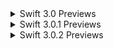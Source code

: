<details class="download" style="margin-bottom: 0em">
  <summary>Swift 3.0 Previews</summary>

<details class="download" style="margin-bottom: 0em;margin-left: 3em">
  <summary>Swift 3.0 Preview 1</summary>
<table id="latest-builds" class="downloads">
    <thead>
        <tr>
            <th class="download">Download</th>
            <th class="date">Date</th>
        </tr>
    </thead>
    <tbody>
        <tr>
            <td class="download">
                <span class="release">
                    <a href="https://developer.apple.com/xcode/download/" title="Download" download>Xcode 8.0 beta</a>*
                </span>
            </td>
            <td class="date">
                <time title="Date">June 13, 2016</time>
            </td>
        </tr>
        {% include_relative _build.html platform="Linux" build=ubuntu1510_3_0_p1_builds.first platform_dir="ubuntu1510" name="Ubuntu 15.10" branch_dir="swift-3.0-preview-1" %}
        {% include_relative _build.html platform="Linux" build=ubuntu1404_3_0_p1_builds.first platform_dir="ubuntu1404" name="Ubuntu 14.04" branch_dir="swift-3.0-preview-1" %}
    </tbody>
</table>
*Swift 3.0 Preview 1 is available as part of Xcode 8.0 beta.
</details>
<details class="download" style="margin-bottom: 0em;margin-left: 3em">
  <summary>Swift 3.0 Preview 2</summary>
<table id="latest-builds" class="downloads">
    <thead>
        <tr>
            <th class="download">Download</th>
            <th class="date">Date</th>
        </tr>
    </thead>
    <tbody>
        <tr>
            <td class="download">
                <span class="release">
                    <a href="https://developer.apple.com/xcode/download/" title="Download" download>Xcode 8.0 beta 2</a>*
                </span>
            </td>
            <td class="date">
                <time title="Date">July 5, 2016</time>
            </td>
        </tr>
        {% include_relative _build.html platform="Linux" build=ubuntu1510_3_0_p2_builds.first platform_dir="ubuntu1510" name="Ubuntu 15.10" branch_dir="swift-3.0-preview-2" %}
        {% include_relative _build.html platform="Linux" build=ubuntu1404_3_0_p2_builds.first platform_dir="ubuntu1404" name="Ubuntu 14.04" branch_dir="swift-3.0-preview-2" %}
    </tbody>
</table>
*Swift 3.0 Preview 2 is available as part of Xcode 8.0 beta 2.
</details>

<details class="download" style="margin-bottom: 0em;margin-left: 3em">
  <summary>Swift 3.0 Preview 3</summary>
<table id="latest-builds" class="downloads">
    <thead>
        <tr>
            <th class="download">Download</th>
            <th class="date">Date</th>
        </tr>
    </thead>
    <tbody>
        <tr>
            <td class="download">
                <span class="release">
                    <a href="https://developer.apple.com/xcode/download/" download>Xcode 8.0 beta 3</a>*
                </span>
                <a href="https://download.swift.org/swift-3.0-preview-3/xcode/swift-3.0-PREVIEW-3/swift-3.0-PREVIEW-3-osx.pkg" title="Download" class="debug">Toolchain</a>
                <a href="https://download.swift.org/swift-3.0-preview-3/xcode/swift-3.0-PREVIEW-3/swift-3.0-PREVIEW-3-osx-symbols.pkg" title="Debugging Symbols" class="debug">Debugging Symbols</a>
            </td>
            <td class="date">
                <time title="Date">July 18, 2016</time>
            </td>
        </tr>
        {% include_relative _build.html platform="Linux" build=ubuntu1510_3_0_p3_builds.first platform_dir="ubuntu1510" name="Ubuntu 15.10" branch_dir="swift-3.0-preview-3" %}
        {% include_relative _build.html platform="Linux" build=ubuntu1404_3_0_p3_builds.first platform_dir="ubuntu1404" name="Ubuntu 14.04" branch_dir="swift-3.0-preview-3" %}
    </tbody>
</table>
*Swift 3.0 Preview 3 is available as part of Xcode 8.0 beta 3.
</details>

<details class="download" style="margin-bottom: 0em;margin-left: 3em">
  <summary>Swift 3.0 Preview 4</summary>
<table id="latest-builds" class="downloads">
    <thead>
        <tr>
            <th class="download">Download</th>
            <th class="date">Date</th>
        </tr>
    </thead>
    <tbody>
        <tr>
            <td class="download">
                <span class="release">
                    <a href="https://developer.apple.com/xcode/download/" download>Xcode 8.0 beta 4</a>*
                </span>
                <a href="https://download.swift.org/swift-3.0-preview-4/xcode/swift-3.0-PREVIEW-4/swift-3.0-PREVIEW-4-osx.pkg" title="Download" class="debug">Toolchain</a>
                <a href="https://download.swift.org/swift-3.0-preview-4/xcode/swift-3.0-PREVIEW-4/swift-3.0-PREVIEW-4-osx-symbols.pkg" title="Debugging Symbols" class="debug">Debugging Symbols</a>
            </td>
            <td class="date">
                <time title="Date">August 1, 2016</time>
            </td>
        </tr>
        {% include_relative _build.html platform="Linux" build=ubuntu1510_3_0_p4_builds.first platform_dir="ubuntu1510" name="Ubuntu 15.10" branch_dir="swift-3.0-preview-4" %}
        {% include_relative _build.html platform="Linux" build=ubuntu1404_3_0_p4_builds.first platform_dir="ubuntu1404" name="Ubuntu 14.04" branch_dir="swift-3.0-preview-4" %}
    </tbody>
</table>
*Swift 3.0 Preview 4 is available as part of Xcode 8.0 beta 4.
</details>

<details class="download" style="margin-bottom: 0em;margin-left: 3em">
  <summary>Swift 3.0 Preview 5</summary>
<table id="latest-builds" class="downloads">
    <thead>
        <tr>
            <th class="download">Download</th>
            <th class="date">Date</th>
        </tr>
    </thead>
    <tbody>
        <tr>
            <td class="download">
                <span class="release">
                    <a href="https://developer.apple.com/xcode/download/" download>Xcode 8.0 beta 5</a>*
                </span>
                <a href="https://download.swift.org/swift-3.0-preview-5/xcode/swift-3.0-PREVIEW-5/swift-3.0-PREVIEW-5-osx.pkg" title="Download" class="debug">Toolchain</a>
                <a href="https://download.swift.org/swift-3.0-preview-5/xcode/swift-3.0-PREVIEW-5/swift-3.0-PREVIEW-5-osx-symbols.pkg" title="Debugging Symbols" class="debug">Debugging Symbols</a>
            </td>
            <td class="date">
                <time title="Date">August 9, 2016</time>
            </td>
        </tr>
        {% include_relative _build.html platform="Linux" build=ubuntu1510_3_0_p5_builds.first platform_dir="ubuntu1510" name="Ubuntu 15.10" branch_dir="swift-3.0-preview-5" %}
        {% include_relative _build.html platform="Linux" build=ubuntu1404_3_0_p5_builds.first platform_dir="ubuntu1404" name="Ubuntu 14.04" branch_dir="swift-3.0-preview-5" %}
    </tbody>
</table>
*Swift 3.0 Preview 5 is available as part of Xcode 8.0 beta 5.
</details>

<details class="download" style="margin-bottom: 0em;margin-left: 3em">
  <summary>Swift 3.0 Preview 6</summary>
<table id="latest-builds" class="downloads">
    <thead>
        <tr>
            <th class="download">Download</th>
            <th class="date">Date</th>
        </tr>
    </thead>
    <tbody>
        <tr>
            <td class="download">
                <span class="release">
                    <a href="https://developer.apple.com/xcode/download/" download>Xcode 8.0 beta 6</a>*
                </span>
                <a href="https://download.swift.org/swift-3.0-preview-6/xcode/swift-3.0-PREVIEW-6/swift-3.0-PREVIEW-6-osx.pkg" title="Download" class="debug">Toolchain</a>
                <a href="https://download.swift.org/swift-3.0-preview-6/xcode/swift-3.0-PREVIEW-6/swift-3.0-PREVIEW-6-osx-symbols.pkg" title="Debugging Symbols" class="debug">Debugging Symbols</a>
            </td>
            <td class="date">
                <time title="Date">August 15, 2016</time>
            </td>
        </tr>
        {% include_relative _build.html platform="Linux" build=ubuntu1510_3_0_p6_builds.first platform_dir="ubuntu1510" name="Ubuntu 15.10" branch_dir="swift-3.0-preview-6" %}
        {% include_relative _build.html platform="Linux" build=ubuntu1404_3_0_p6_builds.first platform_dir="ubuntu1404" name="Ubuntu 14.04" branch_dir="swift-3.0-preview-6" %}
    </tbody>
</table>
*Swift 3.0 Preview 6 is available as part of Xcode 8.0 beta 6.
</details>

<details class="download" style="margin-bottom: 0em;margin-left: 3em">
  <summary>Swift 3.0 GM Candidate</summary>
<table id="latest-builds" class="downloads">
    <thead>
        <tr>
            <th class="download">Download</th>
            <th class="date">Date</th>
        </tr>
    </thead>
    <tbody>
        <tr>
            <td class="download">
                <span class="release">
                    <a href="https://developer.apple.com/xcode/download/" download>Xcode 8.0 GM Seed</a>*
                </span>
                <a href="https://download.swift.org/swift-3.0-GM-CANDIDATE/xcode/swift-3.0-GM-CANDIDATE/swift-3.0-GM-CANDIDATE-osx.pkg" title="Download" class="debug">Toolchain</a>
                <a href="https://download.swift.org/swift-3.0-GM-CANDIDATE/xcode/swift-3.0-GM-CANDIDATE/swift-3.0-GM-CANDIDATE-osx-symbols.pkg" title="Debugging Symbols" class="debug">Debugging Symbols</a>
            </td>
            <td class="date">
                <time title="Date">September 7, 2016</time>
            </td>
        </tr>
        {% include_relative _build.html platform="Linux" build=ubuntu1510_3_0_gmc_builds.first platform_dir="ubuntu1510" name="Ubuntu 15.10" branch_dir="swift-3.0-GM-CANDIDATE" %}
        {% include_relative _build.html platform="Linux" build=ubuntu1404_3_0_gmc_builds.first platform_dir="ubuntu1404" name="Ubuntu 14.04" branch_dir="swift-3.0-GM-CANDIDATE" %}
    </tbody>
</table>
*Swift 3.0 GM Candidate is available as part of Xcode 8.0 GM seed.
</details>
</details>

<details class="download" style="margin-bottom: 0em">
  <summary>Swift 3.0.1 Previews</summary>
<details class="download" style="margin-bottom: 0em;margin-left: 3em">
  <summary>Swift 3.0.1 Preview 1</summary>
<table id="latest-builds" class="downloads">
    <thead>
        <tr>
            <th class="download">Download</th>
            <th class="date">Date</th>
        </tr>
    </thead>
    <tbody>
        <tr>
            <td class="download">
                <span class="release">
                    <a href="https://developer.apple.com/xcode/download/" download>Xcode 8.1 beta</a>*
                </span>
                <a href="https://download.swift.org/swift-3.0.1-preview-1/xcode/swift-3.0.1-PREVIEW-1/swift-3.0.1-PREVIEW-1-osx.pkg" title="Download" class="debug">Toolchain</a>
                <a href="https://download.swift.org/swift-3.0.1-preview-1/xcode/swift-3.0.1-PREVIEW-1/swift-3.0.1-PREVIEW-1-osx-symbols.pkg" title="Debugging Symbols" class="debug">Debugging Symbols</a>
            </td>
            <td class="date">
                <time title="Date">September 22, 2016</time>
            </td>
        </tr>
        {% include_relative _build.html platform="Linux" build=ubuntu1604_3_0_1_p1_builds.first platform_dir="ubuntu1604" name="Ubuntu 16.04" branch_dir="swift-3.0.1-preview-1" %}
        {% include_relative _build.html platform="Linux" build=ubuntu1510_3_0_1_p1_builds.first platform_dir="ubuntu1510" name="Ubuntu 15.10" branch_dir="swift-3.0.1-preview-1" %}
        {% include_relative _build.html platform="Linux" build=ubuntu1404_3_0_1_p1_builds.first platform_dir="ubuntu1404" name="Ubuntu 14.04" branch_dir="swift-3.0.1-preview-1" %}
    </tbody>
</table>
*Swift 3.0.1 Preview 1 is available as part of Xcode 8.1 beta.
</details>

<details class="download" style="margin-bottom: 0em;margin-left: 3em">
  <summary>Swift 3.0.1 Preview 2</summary>
<table id="latest-builds" class="downloads">
    <thead>
        <tr>
            <th class="download">Download</th>
            <th class="date">Date</th>
        </tr>
    </thead>
    <tbody>
        <tr>
            <td class="download">
                <span class="release">
                    <a href="https://developer.apple.com/xcode/download/" download>Xcode 8.1 beta 2</a>*
                </span>
                <a href="https://download.swift.org/swift-3.0.1-preview-2/xcode/swift-3.0.1-PREVIEW-2/swift-3.0.1-PREVIEW-2-osx.pkg" title="Download" class="debug">Toolchain</a>
                <a href="https://download.swift.org/swift-3.0.1-preview-2/xcode/swift-3.0.1-PREVIEW-2/swift-3.0.1-PREVIEW-2-osx-symbols.pkg" title="Debugging Symbols" class="debug">Debugging Symbols</a>
            </td>
            <td class="date">
                <time title="Date">October 5, 2016</time>
            </td>
        </tr>
        {% include_relative _build.html platform="Linux" build=ubuntu1604_3_0_1_p2_builds.first platform_dir="ubuntu1604" name="Ubuntu 16.04" branch_dir="swift-3.0.1-preview-2" %}
        {% include_relative _build.html platform="Linux" build=ubuntu1510_3_0_1_p2_builds.first platform_dir="ubuntu1510" name="Ubuntu 15.10" branch_dir="swift-3.0.1-preview-2" %}
        {% include_relative _build.html platform="Linux" build=ubuntu1404_3_0_1_p2_builds.first platform_dir="ubuntu1404" name="Ubuntu 14.04" branch_dir="swift-3.0.1-preview-2" %}
    </tbody>
</table>
*Swift 3.0.1 Preview 2 is available as part of Xcode 8.1 beta 2.
</details>

<details class="download" style="margin-bottom: 0em;margin-left: 3em">
  <summary>Swift 3.0.1 Preview 3</summary>
<table id="latest-builds" class="downloads">
    <thead>
        <tr>
            <th class="download">Download</th>
            <th class="date">Date</th>
        </tr>
    </thead>
    <tbody>
        <tr>
            <td class="download">
                <span class="release">
                    <a href="https://developer.apple.com/xcode/download/" download>Xcode 8.1 beta 3</a>*
                </span>
                <a href="https://download.swift.org/swift-3.0.1-preview-3/xcode/swift-3.0.1-PREVIEW-3/swift-3.0.1-PREVIEW-3-osx.pkg" title="Download" class="debug">Toolchain</a>
                <a href="https://download.swift.org/swift-3.0.1-preview-3/xcode/swift-3.0.1-PREVIEW-3/swift-3.0.1-PREVIEW-3-osx-symbols.pkg" title="Debugging Symbols" class="debug">Debugging Symbols</a>
            </td>
            <td class="date">
                <time title="Date">October 11, 2016</time>
            </td>
        </tr>
        {% include_relative _build.html platform="Linux" build=ubuntu1604_3_0_1_p3_builds.first platform_dir="ubuntu1604" name="Ubuntu 16.04" branch_dir="swift-3.0.1-preview-3" %}
        {% include_relative _build.html platform="Linux" build=ubuntu1510_3_0_1_p3_builds.first platform_dir="ubuntu1510" name="Ubuntu 15.10" branch_dir="swift-3.0.1-preview-3" %}
        {% include_relative _build.html platform="Linux" build=ubuntu1404_3_0_1_p3_builds.first platform_dir="ubuntu1404" name="Ubuntu 14.04" branch_dir="swift-3.0.1-preview-3" %}
    </tbody>
</table>
*Swift 3.0.1 Preview 3 is available as part of Xcode 8.1 beta 3.
</details>

<details class="download" style="margin-bottom: 0em;margin-left: 3em">
  <summary>Swift 3.0.1 GM Candidate</summary>
<table id="latest-builds" class="downloads">
    <thead>
        <tr>
            <th class="download">Download</th>
            <th class="date">Date</th>
        </tr>
    </thead>
    <tbody>
        <tr>
            <td class="download">
                <span class="release">
                    <a href="https://developer.apple.com/xcode/download/" download>Xcode 8.1 GM Seed</a>*
                </span>
                <a href="https://download.swift.org/swift-3.0.1-GM-CANDIDATE/xcode/swift-3.0.1-GM-CANDIDATE/swift-3.0.1-GM-CANDIDATE-osx.pkg" title="Download" class="debug">Toolchain</a>
                <a href="https://download.swift.org/swift-3.0.1-GM-CANDIDATE/xcode/swift-3.0.1-GM-CANDIDATE/swift-3.0.1-GM-CANDIDATE-osx-symbols.pkg" title="Debugging Symbols" class="debug">Debugging Symbols</a>
            </td>
            <td class="date">
                <time title="Date">October 25, 2016</time>
            </td>
        </tr>
        {% include_relative _build.html platform="Linux" build=ubuntu1604_3_0_1_gmc_builds.first platform_dir="ubuntu1604" name="Ubuntu 16.04" branch_dir="swift-3.0.1-GM-CANDIDATE" %}
        {% include_relative _build.html platform="Linux" build=ubuntu1510_3_0_1_gmc_builds.first platform_dir="ubuntu1510" name="Ubuntu 15.10" branch_dir="swift-3.0.1-GM-CANDIDATE" %}
        {% include_relative _build.html platform="Linux" build=ubuntu1404_3_0_1_gmc_builds.first platform_dir="ubuntu1404" name="Ubuntu 14.04" branch_dir="swift-3.0.1-GM-CANDIDATE" %}
    </tbody>
</table>
*Swift 3.0.1 GM Candidate is available as part of Xcode 8.1 GM Seed.
</details>
</details>

<details class="download" style="margin-bottom: 0em">
  <summary>Swift 3.0.2 Previews</summary>
<details class="download" style="margin-bottom: 0em;margin-left: 3em">
  <summary>Swift 3.0.2 Preview 1</summary>
<table id="latest-builds" class="downloads">
    <thead>
        <tr>
            <th class="download">Download</th>
            <th class="date">Date</th>
        </tr>
    </thead>
    <tbody>
        <tr>
            <td class="download">
                <span class="release">
                    <a href="https://developer.apple.com/xcode/download/" download>Xcode 8.2 beta 2</a>*
                </span>
                <a href="https://download.swift.org/swift-3.0.2-preview-1/xcode/swift-3.0.2-PREVIEW-1/swift-3.0.2-PREVIEW-1-osx.pkg" title="Download" class="debug">Toolchain</a>
                <a href="https://download.swift.org/swift-3.0.2-preview-1/xcode/swift-3.0.2-PREVIEW-1/swift-3.0.2-PREVIEW-1-osx-symbols.pkg" title="Debugging Symbols" class="debug">Debugging Symbols</a>
            </td>
            <td class="date">
                <time title="Date">November 15, 2016</time>
            </td>
        </tr>
        {% include_relative _build.html platform="Linux" build=ubuntu1604_3_0_2_p1_builds.first platform_dir="ubuntu1604" name="Ubuntu 16.04" branch_dir="swift-3.0.2-preview-1" %}
    </tbody>
</table>
*Swift 3.0.2 Preview 1 is available as part of Xcode 8.2 beta 2.
</details>
</details>